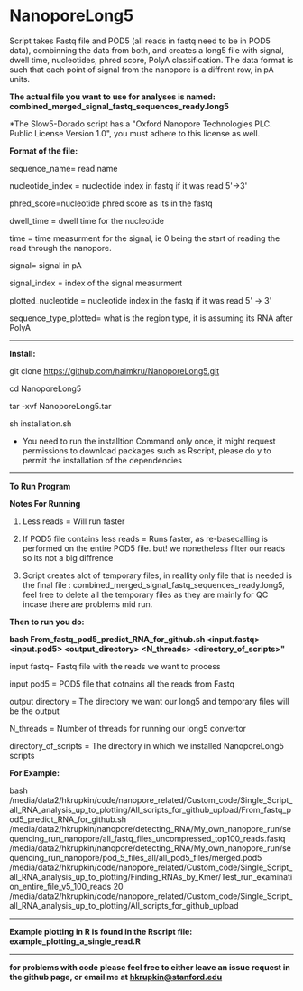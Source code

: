 # NanoporeLong5
Script takes Fastq file and POD5 (all reads in fastq need to be in POD5 data), combinning the data from both, and creates a long5 file with signal, dwell time, nucleotides, phred score, PolyA classification.  The data format is such that each point of signal from the nanopore is a diffrent row, in pA units.

**The actual file you want to use for analyses is named: combined_merged_signal_fastq_sequences_ready.long5**


*The Slow5-Dorado script has a "Oxford Nanopore Technologies PLC. Public License Version 1.0", you must adhere to this license as well.


**Format of the file:**

sequence_name= read name

nucleotide_index = nucleotide index in fastq if it was read 5'->3'

phred_score=nucleotide phred score as its in the fastq

dwell_time = dwell time for the nucleotide

time = time measurment for the signal, ie 0 being the start of reading the read through the nanopore.

signal= signal in pA

signal_index = index of the signal measurment

plotted_nucleotide = nucleotide index in the fastq if it was read 5' -> 3'

sequence_type_plotted= what is the region type, it is assuming its RNA after PolyA





----------------------------------------------------------------------------------------------------------------------------------------------

****Install:****

git clone https://github.com/haimkru/NanoporeLong5.git

cd NanoporeLong5

tar -xvf NanoporeLong5.tar

sh installation.sh

* You need to run the installtion Command only once, it might request permissions to download packages such as Rscript, please do y to permit the installation of the dependencies

----------------------------------------------------------------------------------------------------------------------------------------------





**To Run Program**

**Notes For Running**
1. Less reads = Will run faster
  
2. If POD5 file contains less reads = Runs faster, as re-basecalling is performed on the entire POD5 file. but! we nonetheless filter our reads so its not a big diffrence
  
3. Script creates alot of temporary files, in reallity only file that is needed is the final file : combined_merged_signal_fastq_sequences_ready.long5, feel free to delete all the temporary files as they are mainly for QC incase there are problems mid run.



**Then to run you do:**

**bash From_fastq_pod5_predict_RNA_for_github.sh  <input.fastq> <input.pod5> <output_directory> <N_threads> <directory_of_scripts>"**



input fastq= Fastq file with the reads we want to process

input pod5 = POD5 file that cotnains all the reads from Fastq

output directory = The directory we want our long5 and temporary files will be the output

N_threads = Number of threads for running our long5 convertor

directory_of_scripts = The directory in which we installed NanoporeLong5 scripts 




**For Example:**

bash /media/data2/hkrupkin/code/nanopore_related/Custom_code/Single_Script_all_RNA_analysis_up_to_plotting/All_scripts_for_github_upload/From_fastq_pod5_predict_RNA_for_github.sh /media/data2/hkrupkin/nanopore/detecting_RNA/My_own_nanopore_run/sequencing_run_nanopore/all_fastq_files_uncompressed_top100_reads.fastq /media/data2/hkrupkin/nanopore/detecting_RNA/My_own_nanopore_run/sequencing_run_nanopore/pod_5_files_all/all_pod5_files/merged.pod5 /media/data2/hkrupkin/code/nanopore_related/Custom_code/Single_Script_all_RNA_analysis_up_to_plotting/Finding_RNAs_by_Kmer/Test_run_examination_entire_file_v5_100_reads 20 /media/data2/hkrupkin/code/nanopore_related/Custom_code/Single_Script_all_RNA_analysis_up_to_plotting/All_scripts_for_github_upload


----------------------------------------------------------------------------------------------------------------------------------------------

**Example plotting in R is found in the Rscript file: example_plotting_a_single_read.R**

----------------------------------------------------------------------------------------------------------------------------------------------

**for problems with code please feel free to either leave an issue request in the github page, or email me at hkrupkin@stanford.edu**






